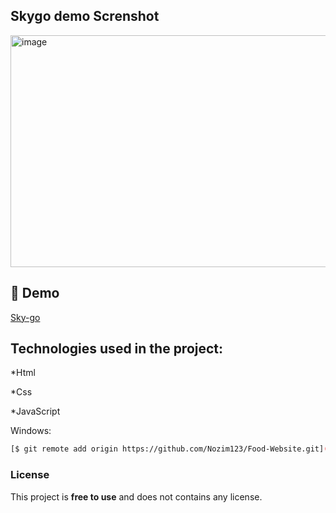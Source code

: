 <h2 again='center'>Skygo demo Screnshot</h2>

<img width="610" height="371" alt="image" src="https://github.com/user-attachments/assets/220a1d0f-bc11-4c0d-b0e8-99e3f43290c0" />

<h2>🚀 Demo</h2>

[Sky-go](https://sky-go-two.vercel.app/)

<h2>Technologies used in the project:</h2>

*Html

*Css

*JavaScript


Windows:

```bash
[$ git remote add origin https://github.com/Nozim123/Food-Website.git](https://github.com/Nozim123/sky-go.git)
```

### License

This project is **free to use** and does not contains any license.





